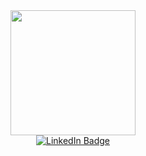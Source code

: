 <div id="header" align="center">
  <img src="https://media3.giphy.com/media/2IudUHdI075HL02Pkk/giphy.gif?cid=ecf05e47d3v1amuv9erctiwqvhxz7owtod78xlt4qy5bxkkl&ep=v1_gifs_search&rid=giphy.gif&ct=g" width="200"/>
</div>
<div id="badges" align="center">
 <a href="www.linkedin.com/in/aleksey-belov-2a6736295">
    <img src="https://img.shields.io/badge/LinkedIn-blue?style=for-the-badge&logo=linkedin&logoColor=white" alt="LinkedIn Badge"/>
  </a>
 
</div>
<!--
**exetch/exetch** is a ✨ _special_ ✨ repository because its `README.md` (this file) appears on your GitHub profile.

Here are some ideas to get you started:

- 🔭 I’m currently working on ...
- 🌱 I’m currently learning ...
- 👯 I’m looking to collaborate on ...
- 🤔 I’m looking for help with ...
- 💬 Ask me about ...
- 📫 How to reach me: ...
- 😄 Pronouns: ...
- ⚡ Fun fact: ...
-->
